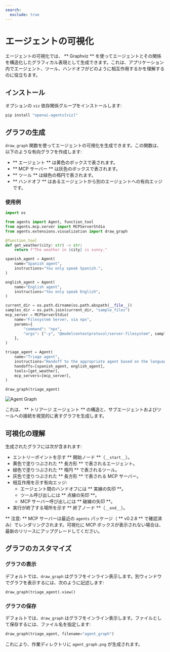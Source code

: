 ```yaml
---
search:
  exclude: true
---
```

# エージェントの可視化

エージェントの可視化では、 ** Graphviz ** を使ってエージェントとその関係を構造化したグラフィカル表現として生成できます。これは、アプリケーション内でエージェント、ツール、ハンドオフがどのように相互作用するかを理解するのに役立ちます。

## インストール

オプションの `viz` 依存関係グループをインストールします:

```bash
pip install "openai-agents[viz]"
```

## グラフの生成

`draw_graph` 関数を使ってエージェントの可視化を生成できます。この関数は、以下のような有向グラフを作成します:

- ** エージェント ** は黄色のボックスで表されます。
- ** MCP サーバー ** は灰色のボックスで表されます。
- ** ツール ** は緑色の楕円で表されます。
- ** ハンドオフ ** はあるエージェントから別のエージェントへの有向エッジです。

### 使用例

```python
import os

from agents import Agent, function_tool
from agents.mcp.server import MCPServerStdio
from agents.extensions.visualization import draw_graph

@function_tool
def get_weather(city: str) -> str:
    return f"The weather in {city} is sunny."

spanish_agent = Agent(
    name="Spanish agent",
    instructions="You only speak Spanish.",
)

english_agent = Agent(
    name="English agent",
    instructions="You only speak English",
)

current_dir = os.path.dirname(os.path.abspath(__file__))
samples_dir = os.path.join(current_dir, "sample_files")
mcp_server = MCPServerStdio(
    name="Filesystem Server, via npx",
    params={
        "command": "npx",
        "args": ["-y", "@modelcontextprotocol/server-filesystem", samples_dir],
    },
)

triage_agent = Agent(
    name="Triage agent",
    instructions="Handoff to the appropriate agent based on the language of the request.",
    handoffs=[spanish_agent, english_agent],
    tools=[get_weather],
    mcp_servers=[mcp_server],
)

draw_graph(triage_agent)
```

![Agent Graph](../assets/images/graph.png)

これは、 ** トリアージ エージェント ** の構造と、サブエージェントおよびツールへの接続を視覚的に表すグラフを生成します。


## 可視化の理解

生成されたグラフには次が含まれます:

- エントリーポイントを示す ** 開始ノード **（`__start__`）。
- 黄色で塗りつぶされた ** 長方形 ** で表されるエージェント。
- 緑色で塗りつぶされた ** 楕円 ** で表されるツール。
- 灰色で塗りつぶされた ** 長方形 ** で表される MCP サーバー。
- 相互作用を示す有向エッジ:
  - エージェント間のハンドオフには ** 実線の矢印 **。
  - ツール呼び出しには ** 点線の矢印 **。
  - MCP サーバー呼び出しには ** 破線の矢印 **。
- 実行が終了する場所を示す ** 終了ノード **（`__end__`）。

** 注意: ** MCP サーバーは最近の `agents` パッケージ（ ** v0.2.8 ** で確認済み）でレンダリングされます。可視化に MCP ボックスが表示されない場合は、最新のリリースにアップグレードしてください。

## グラフのカスタマイズ

### グラフの表示
デフォルトでは、`draw_graph` はグラフをインライン表示します。別ウィンドウでグラフを表示するには、次のように記述します:

```python
draw_graph(triage_agent).view()
```

### グラフの保存
デフォルトでは、`draw_graph` はグラフをインライン表示します。ファイルとして保存するには、ファイル名を指定します:

```python
draw_graph(triage_agent, filename="agent_graph")
```

これにより、作業ディレクトリに `agent_graph.png` が生成されます。